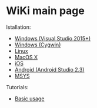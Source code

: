 # WiKi main page

Istallation:
- [Windows (Visual Studio 2015+)](InstallMSVS.md)
- [Windows (Cygwin)](InstallCygwin.adoc)
- [Linux](InstallLinux.md)
- [MacOS X](InstallMacOSX.md)
- [iOS](InstallIOS.md)
- [Android (Android Studio 2.3)](InstallAndroid.adoc)
- [MSYS](InstallMSYS.md)

Tutorials:
- [Basic usage](UsageTutorial.md)
